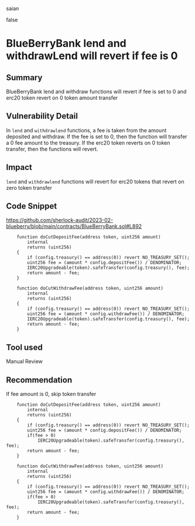 saian

false

# BlueBerryBank lend and withdrawLend will revert if fee is 0

## Summary

BlueBerryBank lend and withdraw functions will revert if fee is set to 0 and erc20 token revert on 0 token amount transfer

## Vulnerability Detail

In `lend` and `withdrawlend` functions, a fee is taken from the amount deposited and withdraw. If the fee is set to 0, then the function will transfer a 0 fee amount to the treasury. If the erc20 token reverts on 0 token transfer, then the functions will revert.

## Impact

`lend` and `withdrawlend` functions will revert for erc20 tokens that revert on zero token transfer

## Code Snippet

https://github.com/sherlock-audit/2023-02-blueberry/blob/main/contracts/BlueBerryBank.sol#L892

```solidity
    function doCutDepositFee(address token, uint256 amount)
        internal
        returns (uint256)
    {
        if (config.treasury() == address(0)) revert NO_TREASURY_SET();
        uint256 fee = (amount * config.depositFee()) / DENOMINATOR;
        IERC20Upgradeable(token).safeTransfer(config.treasury(), fee);
        return amount - fee;
    }

    function doCutWithdrawFee(address token, uint256 amount)
        internal
        returns (uint256)
    {
        if (config.treasury() == address(0)) revert NO_TREASURY_SET();
        uint256 fee = (amount * config.withdrawFee()) / DENOMINATOR;
        IERC20Upgradeable(token).safeTransfer(config.treasury(), fee);
        return amount - fee;
    }
```
## Tool used

Manual Review

## Recommendation

If fee amount is 0, skip token transfer

```solidity
    function doCutDepositFee(address token, uint256 amount)
        internal
        returns (uint256)
    {
        if (config.treasury() == address(0)) revert NO_TREASURY_SET();
        uint256 fee = (amount * config.depositFee()) / DENOMINATOR;
        if(fee > 0)
            IERC20Upgradeable(token).safeTransfer(config.treasury(), fee);
        return amount - fee;
    }

    function doCutWithdrawFee(address token, uint256 amount)
        internal
        returns (uint256)
    {
        if (config.treasury() == address(0)) revert NO_TREASURY_SET();
        uint256 fee = (amount * config.withdrawFee()) / DENOMINATOR;
        if(fee > 0)
            IERC20Upgradeable(token).safeTransfer(config.treasury(), fee);
        return amount - fee;
    }
```